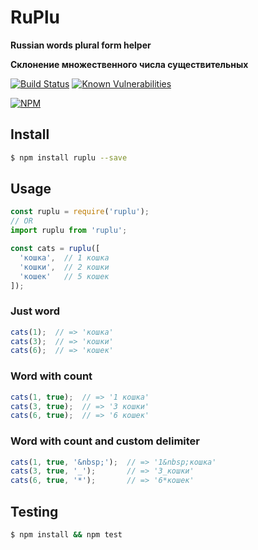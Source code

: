 # RuPlu

**Russian words plural form helper**

**Склонение множественного числа существительных**

[![Build Status](https://travis-ci.org/skarankevich/ruplu.svg?branch=master)](https://travis-ci.org/skarankevich/ruplu)
[![Known Vulnerabilities](https://snyk.io/test/github/skarankevich/ruplu/badge.svg?targetFile=package.json)](https://snyk.io/test/github/skarankevich/ruplu?targetFile=package.json)

[![NPM](https://nodei.co/npm/ruplu.png?downloads)](https://nodei.co/npm/ruplu/)

## Install
```bash
$ npm install ruplu --save
```

## Usage
```js
const ruplu = require('ruplu');
// OR
import ruplu from 'ruplu';

const cats = ruplu([
  'кошка',  // 1 кошка
  'кошки',  // 2 кошки
  'кошек'   // 5 кошек
]);
```

### Just word
```js
cats(1);  // => 'кошка'
cats(3);  // => 'кошки'
cats(6);  // => 'кошек'
```

### Word with count
```js
cats(1, true);  // => '1 кошка'
cats(3, true);  // => '3 кошки'
cats(6, true);  // => '6 кошек'
```

### Word with count and custom delimiter
```js
cats(1, true, '&nbsp;');  // => '1&nbsp;кошка'
cats(3, true, '_');       // => '3_кошки'
cats(6, true, '*');       // => '6*кошек'
```

## Testing
```bash
$ npm install && npm test
```
